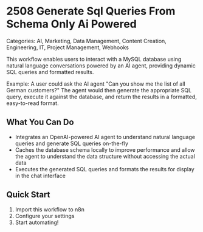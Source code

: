 # 2508 Generate Sql Queries From Schema Only Ai Powered

Categories: AI, Marketing, Data Management, Content Creation, Engineering, IT, Project Management, Webhooks

This workflow enables users to interact with a MySQL database using natural language conversations powered by an AI agent, providing dynamic SQL queries and formatted results.

Example: A user could ask the AI agent "Can you show me the list of all German customers?" The agent would then generate the appropriate SQL query, execute it against the database, and return the results in a formatted, easy-to-read format.

## What You Can Do
- Integrates an OpenAI-powered AI agent to understand natural language queries and generate SQL queries on-the-fly
- Caches the database schema locally to improve performance and allow the agent to understand the data structure without accessing the actual data
- Executes the generated SQL queries and formats the results for display in the chat interface

## Quick Start
1. Import this workflow to n8n
2. Configure your settings
3. Start automating!


